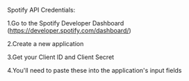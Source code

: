 Spotify API Credentials:

1.Go to the Spotify Developer Dashboard (https://developer.spotify.com/dashboard/)




2.Create a new application



3.Get your Client ID and Client Secret



4.You'll need to paste these into the application's input fields
